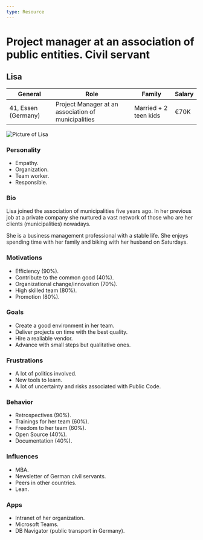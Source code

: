 ```yaml
---
type: Resource
---
```


# Project manager at an association of public entities. Civil servant

## Lisa

| General                                  | Role | Family |  Salary   |
| ------------------------------------- | ---------------------------------- | -------- | --- |
| 41, Essen (Germany) | Project Manager at an association of municipalities                               |  Married + 2 teen kids  |   €70K |

![Picture of Lisa](https://i.imgur.com/gXi8mJP.jpg)

### Personality

* Empathy.
* Organization.
* Team worker.
* Responsible.

### Bio

Lisa joined the association of municipalities five years ago. In her previous job at a private company she nurtured a vast network of those who are her clients (municipalities) nowadays.

She is a business management professional with a stable life. She enjoys spending time with her family and biking with her husband on Saturdays.

### Motivations

* Efficiency (90%).
* Contribute to the common good (40%).
* Organizational change/innovation (70%).
* High skilled team (80%).
* Promotion (80%).

### Goals

* Create a good environment in her team.
* Deliver projects on time with the best quality.
* Hire a realiable vendor.
* Advance with small steps but qualitative ones.

### Frustrations

* A lot of politics involved.
* New tools to learn.
* A lot of uncertainty and risks associated with Public Code.

### Behavior

* Retrospectives (90%).
* Trainings for her team (60%).
* Freedom to her team (60%).
* Open Source (40%).
* Documentation (40%).

### Influences

* MBA.
* Newsletter of German civil servants.
* Peers in other countries.
* Lean.

### Apps

* Intranet of her organization.
* Microsoft Teams.
* DB Navigator (public transport in Germany).
